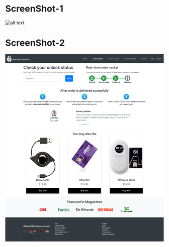 # ScreenShot-1

![alt text](https://github.com/nikkhilchauhan/iPhoneOfficialUnlock-OLD-Bootstrap4/blob/master/Screenshot1.png)

# ScreenShot-2

![alt text](https://github.com/nikkhilchauhan/iPhoneOfficialUnlock-OLD-Bootstrap4/blob/master/Screenshot2.png)
